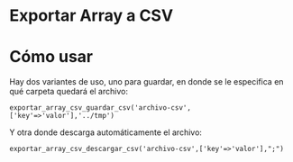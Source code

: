 # Exportar Array a CSV

# Cómo usar

Hay dos variantes de uso, uno para guardar, en donde se le especifica en qué carpeta quedará el archivo:

`` exportar_array_csv_guardar_csv('archivo-csv',['key'=>'valor'],'../tmp') ``

Y otra donde descarga automáticamente el archivo:

`` exportar_array_csv_descargar_csv('archivo-csv',['key'=>'valor'],";") ``
